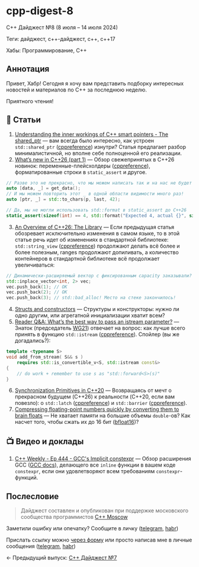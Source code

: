 # cpp-digest-8

C++ Дайджест №8 (8 июля – 14 июля 2024)

Теги: дайджест, c++-дайджест, c++, c++17

Хабы: Программирование, C++

## Аннотация

Привет, Хабр! Сегодня я хочу вам представить подборку интересных новостей и материалов по C++ за последнюю неделю.

Приятного чтения!

## 📝 Статьи

1. [Understanding the inner workings of C++ smart pointers - The shared_ptr](https://andreasfertig.blog/2024/09/understanding-the-inner-workings-of-cpp-smart-pointers-the-shared_ptr/) — вам всегда было интересно, как устроен `std::shared_ptr` ([cppreference](https://en.cppreference.com/w/cpp/memory/shared_ptr)) изнутри? Статья предлагает разбор минималистичной, но вполне себе полноценной его реализации.
2. [What’s new in C++26 (part 1)](https://mariusbancila.ro/blog/2024/09/06/whats-new-in-c26-part-1/) — Обзор свежепринятых в C++26 новинок: переменные-плейсхолдеры ([cppreference](https://en.cppreference.com/w/cpp/language/conflicting_declarations#Potentially-conflict_declarations)), форматированные строки в `static_assert` и другое.
```c++
// Разве это не прекрасно, что мы можем написать так и на нас не будет ругаться компилятор?
auto [data, _] = get_data();
// И мы можем повторить этот _ в одной области видимости много раз!
auto [ptr, _] = std::to_chars(p, last, 42);

// Да, мы не могли использовать std::format в static_assert до C++26
static_assert(sizeof(int) == 4, std::format("Expected 4, actual {}", sizeof(int)));
```
3. [An Overview of C++26: The Library](https://www.modernescpp.com/index.php/an-overview-of-c26-the-library/) — Если предыдущая статья обозревает исключительно изменения в самом языке, то в этой статье речь идет об изменениях в стандартной библиотеке: `std::string_view` ([cppreference](https://en.cppreference.com/w/cpp/string/basic_string_view)) продолжают делать всё более и более полезным, ranges продолжают допиливать, а количество контейнеров в стандартной библиотеке всё продолжает увеличиваться:
```cpp
// Динамически-расширяемый вектор с фиксированным capacity заказывали?
std::inplace_vector<int, 2> vec;
vec.push_back(1); // OK
vec.push_back(2); // OK
vec.push_back(3); // std::bad_alloc! Место на стеке закончилось!
```
4. [Structs and constructors](https://www.sandordargo.com/blog/2024/09/04/structs-and-constructors) — Структуры и конструкторы: нужно ли одно другим, или агрегатной инициализации хватит всем?
5. [Reader Q&A: What’s the best way to pass an istream parameter?](https://herbsutter.com/2024/09/03/reader-qa-whats-the-best-way-to-pass-an-istream-parameter/) — Знаток (председатель [WG21](https://www.open-std.org/jtc1/sc22/wg21/)) отвечает на вопрос: как лучше всего принять в функцию `std::istream` ([cppreference](https://en.cppreference.com/w/cpp/io/basic_istream)). Спойлер (вы же догадались?):
```cpp
template <typename S>
void add_from_stream( S&& s )
    requires std::is_convertible_v<S, std::istream const&>
{
    // do work + remember to use s as "std::forward<S>(s)"
}
```
6. [Synchronization Primitives in C++20](https://www.kdab.com/synchronization-primitives-in-c20/) — Возвращаясь от мечт о прекрасном будущем (C++26) к реальности (C++20, если вам повезло): о `std::latch` ([cppreference](https://en.cppreference.com/w/cpp/thread/latch)) и `std::barrier` ([cppreference](https://en.cppreference.com/w/cpp/thread/barrier)).
7. [Compressing floating-point numbers quickly by converting them to brain floats](https://lemire.me/blog/2024/09/02/compressing-floating-point-numbers-quickly-by-converting-them-to-brain-floats/) — Не хватает памяти на большие объемы `double`-ов? Как насчет того, чтобы сжать их до 16 бит ([bfloat16](https://en.wikipedia.org/wiki/Bfloat16_floating-point_format))?

## 📺 Видео и доклады

1. [C++ Weekly - Ep 444 - GCC's Implicit constexpr](https://www.youtube.com/watch?v=t6hFPKiOS-Q) — Обзор расширения GCC ([GCC docs](https://gcc.gnu.org/onlinedocs/gcc/C_002b_002b-Dialect-Options.html#index-fimplicit-constexpr)), делающего все `inline` функции в вашем коде `constexpr`, если они удовлетворяют всем требованиям `constexpr`-функций.

## Послесловие

> Дайджест составлен и опубликован при поддержке московского сообщества программистов [C++ Moscow](https://t.me/cppmoscow_info)

Заметили ошибку или опечатку? Сообщите в личку ([telegram](https://t.me/eoanermine), [habr](https://habr.com/ru/conversations/eoanermine/))

Прислать ссылку можно [через форму](https://forms.yandex.ru/cloud/64f48043e010db921819c447/) или просто написав мне в личные сообщения ([telegram](https://t.me/eoanermine), [habr](https://habr.com/ru/conversations/eoanermine/))

← Предыдущий выпуск: [C++ Дайджест №7](https://habr.com/ru/articles/773894/)
